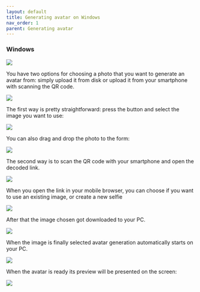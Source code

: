 ```yaml
---
layout: default
title: Generating avatar on Windows
nav_order: 1
parent: Generating avatar
---
```


### [](#header-3)Windows

![](assets/img/a_1.png)

You have two options for choosing a photo that you want to generate an avatar from: simply upload it from disk or upload it from your smartphone with scanning the QR code.

![](assets/img/a_3.png)

The first way is pretty straightforward: press the button and select the image you want to use:

![](assets/img/a_4.png)

You can also drag and drop the photo to the form:

![](assets/img/a_5.png)

The second way is to scan the QR code with your smartphone and open the decoded link.

![](assets/img/a_2.png)

When you open the link in your mobile browser, you can choose if you want to use an existing image, or create a new selfie

![](assets/img/a_8.jpg)

After that the image chosen got downloaded to your PC.

![](assets/img/a_9.png)

When the image is finally selected avatar generation automatically starts on your PC.

![](assets/img/a_6.png)

When the avatar is ready its preview will be presented on the screen:

![](assets/img/a_7.png)


